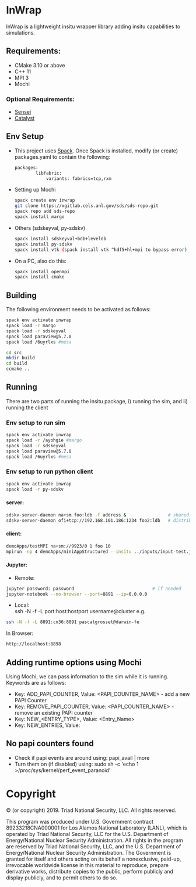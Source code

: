 # InWrap
InWrap is a lightweight insitu wrapper library adding insitu capabilities to simulations.

## Requirements:
 * CMake 3.10 or above
 * C++ 11
 * MPI 3
 * Mochi

### Optional Requirements:
 * [Sensei](https://github.com/Kitware/sensei)
 * [Catalyst](https://www.paraview.org/files/v5.5/Catalyst-v5.5.2-Base-Enable-Python-Essentials-Extras-Rendering-Base.tar.gz)


## Env Setup
 *  This project uses [Spack](https://spack.readthedocs.io/en/latest/). Once Spack is installed, modify (or create) packages.yaml to contain the following:
	~~~bash
	packages:
        	libfabric:
            	variants: fabrics=tcp,rxm
	~~~

 * Setting up Mochi
	~~~bash
	spack create env inwrap
	git clone https://xgitlab.cels.anl.gov/sds/sds-repo.git
	spack repo add sds-repo
	spack install margo
	~~~~

 * Others (sdskeyval, py-sdskv)
	~~~bash
	spack install sdskeyval+bdb+leveldb
	spack install py-sdskv
	spack install vtk (spack install vtk ^hdf5+hl+mpi to bypass error)
	~~~

 * On a PC, also do this:
	~~~bash
	spack install openmpi
	spack install cmake
	~~~


## Building
The following environment needs to be activated as follows:

~~~bash
spack env activate inwrap
spack load -r margo
spack load -r sdskeyval
spack load paraview@5.7.0
spack load /6uyrlxs #mesa
~~~

~~~bash
cd src
mkdir build
cd build
ccmake ..
~~~


## Running
There are two parts of running the insitu package, i) running the sim, and ii) running the client

### Env setup to run sim
~~~bash
spack env activate inwrap
spack load -r /ayohgie #margo
spack load -r sdskeyval
spack load paraview@5.7.0
spack load /6uyrlxs #mesa
~~~

### Env setup to run python client
~~~bash
spack env activate inwrap
spack load -r py-sdskv
~~~


#### server:
~~~bash
sdskv-server-daemon na+sm foo:ldb -f address &                # shared mem
sdskv-server-daemon ofi+tcp://192.168.101.186:1234 foo2:ldb   # distributed mem
~~~

#### client:
~~~bash
demoApps/testMPI na+sm://9923/0 1 foo 10                                    # shared mem
mpirun -np 4 demoApps/miniAppStructured --insitu ../inputs/input-test.json  # distributed mem
~~~


#### Jupyter:

* Remote:
~~~bash
jupyter password: password	                            # if needed
jupyter-notebook --no-browser --port=8891 --ip=0.0.0.0
~~~

* Local:  
ssh -N -f -L port:host:hostport username@cluster e.g.
~~~bash
ssh -N -f -L 8891:cn36:8891 pascalgrosset@darwin-fe
~~~

In Browser:
~~~bash
http://localhost:8898
~~~


## Adding runtime options using Mochi
Using Mochi, we can pass information to the sim while it is running. Keywords are as follows:
 * Key: ADD_PAPI_COUNTER, 	 Value: <PAPI_COUNTER_NAME> 	- add a new PAPI Counter
 * Key: REMOVE_PAPI_COUNTER, Value: <PAPI_COUNTER_NAME> 	- remove an existing PAPI counter
 * Key: NEW_<ENTRY_TYPE>,	 Value: <Entry_Name>
 * Key: NEW_ENTRIES,		 Value: 


## No papi counters found
 * Check if papi events are around using: papi_avail | more
 * Turn them on (if disabled) using: sudo sh -c 'echo 1 >/proc/sys/kernel/perf_event_paranoid'



# Copyright

© (or copyright) 2019. Triad National Security, LLC. All rights reserved.

This program was produced under U.S. Government contract 89233218CNA000001 for Los Alamos
National Laboratory (LANL), which is operated by Triad National Security, LLC for the U.S.
Department of Energy/National Nuclear Security Administration. All rights in the program are
reserved by Triad National Security, LLC, and the U.S. Department of Energy/National Nuclear
Security Administration. The Government is granted for itself and others acting on its behalf a
nonexclusive, paid-up, irrevocable worldwide license in this material to reproduce, prepare
derivative works, distribute copies to the public, perform publicly and display publicly, and to permit
others to do so.
